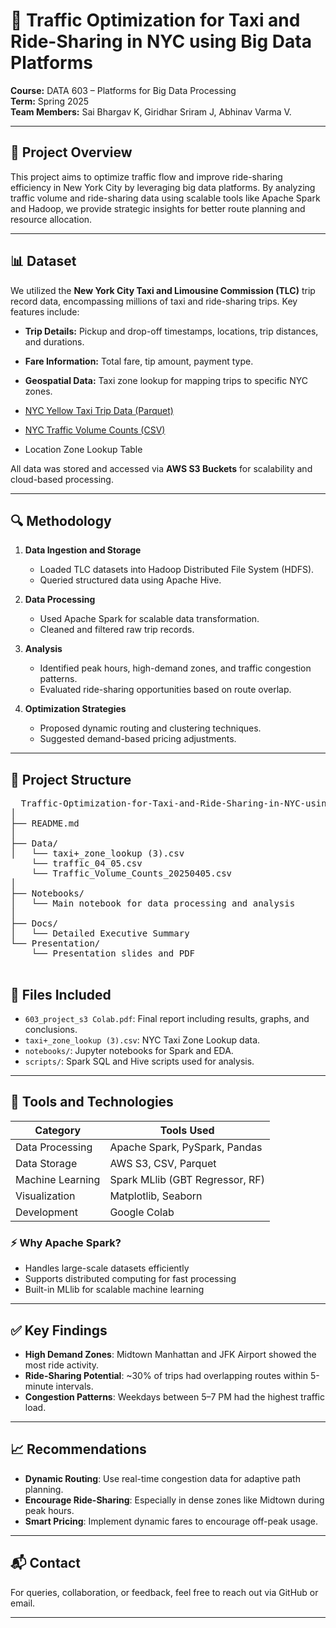 # 🚖 Traffic Optimization for Taxi and Ride-Sharing in NYC using Big Data Platforms

**Course:** DATA 603 – Platforms for Big Data Processing  
**Term:** Spring 2025  
**Team Members:** Sai Bhargav K, Giridhar Sriram J, Abhinav Varma V.  

---

## 📌 Project Overview

This project aims to optimize traffic flow and improve ride-sharing efficiency in New York City by leveraging big data platforms. By analyzing traffic volume and ride-sharing data using scalable tools like Apache Spark and Hadoop, we provide strategic insights for better route planning and resource allocation.

---

## 📊 Dataset

We utilized the **New York City Taxi and Limousine Commission (TLC)** trip record data, encompassing millions of taxi and ride-sharing trips. Key features include:

- **Trip Details:** Pickup and drop-off timestamps, locations, trip distances, and durations.
- **Fare Information:** Total fare, tip amount, payment type.
- **Geospatial Data:** Taxi zone lookup for mapping trips to specific NYC zones.


- [NYC Yellow Taxi Trip Data (Parquet)](https://www.nyc.gov/site/tlc/about/tlc-trip-record-data.page)
- [NYC Traffic Volume Counts (CSV)](https://data.cityofnewyork.us/)
- Location Zone Lookup Table

All data was stored and accessed via **AWS S3 Buckets** for scalability and cloud-based processing.

---

## 🔍 Methodology

1. **Data Ingestion and Storage**
   - Loaded TLC datasets into Hadoop Distributed File System (HDFS).
   - Queried structured data using Apache Hive.

2. **Data Processing**
   - Used Apache Spark for scalable data transformation.
   - Cleaned and filtered raw trip records.

3. **Analysis**
   - Identified peak hours, high-demand zones, and traffic congestion patterns.
   - Evaluated ride-sharing opportunities based on route overlap.

4. **Optimization Strategies**
   - Proposed dynamic routing and clustering techniques.
   - Suggested demand-based pricing adjustments.

---

## 📁 Project Structure

<pre>
  Traffic-Optimization-for-Taxi-and-Ride-Sharing-in-NYC-using-Big-Data-Platforms/
│
├── README.md
│
├── Data/
│   └── taxi+_zone_lookup (3).csv
    └── traffic_04_05.csv
    └── Traffic_Volume_Counts_20250405.csv
│
├── Notebooks/
│   └── Main notebook for data processing and analysis
│
├── Docs/
│   └── Detailed Executive Summary
└── Presentation/
    └── Presentation slides and PDF

</pre>

## 📄 Files Included

- `603_project_s3 Colab.pdf`: Final report including results, graphs, and conclusions.
- `taxi+_zone_lookup (3).csv`: NYC Taxi Zone Lookup data.
- `notebooks/`: Jupyter notebooks for Spark and EDA.
- `scripts/`: Spark SQL and Hive scripts used for analysis.

---

## 🔧 Tools and Technologies

| Category           | Tools Used                          |
|--------------------|-------------------------------------|
| Data Processing    | Apache Spark, PySpark, Pandas       |
| Data Storage       | AWS S3, CSV, Parquet                |
| Machine Learning   | Spark MLlib (GBT Regressor, RF)     |
| Visualization      | Matplotlib, Seaborn                 |
| Development        | Google Colab                        |

### ⚡ Why Apache Spark?
- Handles large-scale datasets efficiently
- Supports distributed computing for fast processing
- Built-in MLlib for scalable machine learning

---
## ✅ Key Findings

- **High Demand Zones**: Midtown Manhattan and JFK Airport showed the most ride activity.
- **Ride-Sharing Potential**: ~30% of trips had overlapping routes within 5-minute intervals.
- **Congestion Patterns**: Weekdays between 5–7 PM had the highest traffic load.

---

## 📈 Recommendations

- **Dynamic Routing**: Use real-time congestion data for adaptive path planning.
- **Encourage Ride-Sharing**: Especially in dense zones like Midtown during peak hours.
- **Smart Pricing**: Implement dynamic fares to encourage off-peak usage.

---
## 📬 Contact

For queries, collaboration, or feedback, feel free to reach out  via GitHub or email.

---
